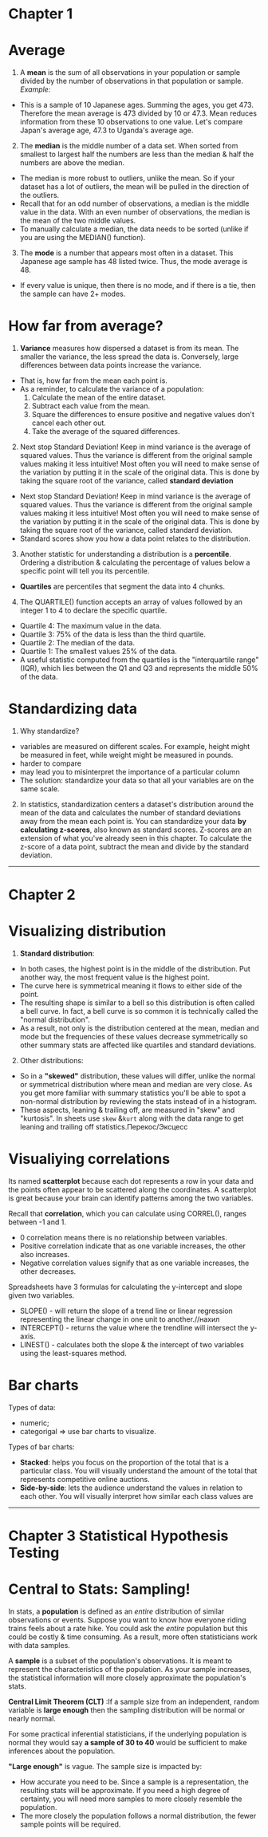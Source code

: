 # Chapter 1
# Average
1. A **mean** is the sum of all observations in your population or sample divided by the number of observations in that population or sample.
*Example:*
- This is a sample of 10 Japanese ages. Summing the ages, you get 473. Therefore the mean average is 473 divided by 10 or 47.3. Mean reduces information from these 10 observations to one value. Let's compare Japan's average age, 47.3 to Uganda's average age.

2. The **median** is the middle number of a data set. When sorted from smallest to largest half the numbers are less than the median & half the numbers are above the median. 
- The median is more robust to outliers, unlike the mean. So if your dataset has a lot of outliers, the mean will be pulled in the direction of the outliers.
- Recall that for an odd number of observations, a median is the middle value in the data. With an even number of observations, the median is the mean of the two middle values. 
- To manually calculate a median, the data needs to be sorted (unlike if you are using the MEDIAN() function).

3. The **mode** is a number that appears most often in a dataset. This Japanese age sample has 48 listed twice. Thus, the mode average is 48.
- If every value is unique, then there is no mode, and if there is a tie, then the sample can have 2+ modes.

# How far from average?
1. **Variance** measures how dispersed a dataset is from its mean. The smaller the variance, the less spread the data is. Conversely, large differences between data points increase the variance.
- That is, how far from the mean each point is.
- As a reminder, to calculate the variance of a population:
    1. Calculate the mean of the entire dataset.
    2. Subtract each value from the mean.
    3. Square the differences to ensure positive and negative values don't cancel each other out.
    4. Take the average of the squared differences.

2. Next stop Standard Deviation! Keep in mind variance is the average of squared values. Thus the variance is different from the original sample values making it less intuitive! Most often you will need to make sense of the variation by putting it in the scale of the original data. This is done by taking the square root of the variance, called **standard deviation**
- Next stop Standard Deviation! Keep in mind variance is the average of squared values. Thus the variance is different from the original sample values making it less intuitive! Most often you will need to make sense of the variation by putting it in the scale of the original data. This is done by taking the square root of the variance, called standard deviation.
- Standard scores show you how a data point relates to the distribution. 

3. Another statistic for understanding a distribution is a **percentile**. Ordering a distribution & calculating the percentage of values below a specific point will tell you its percentile. 
- **Quartiles** are percentiles that segment the data into 4 chunks. 

4. The QUARTILE() function accepts an array of values followed by an integer 1 to 4 to declare the specific quartile.
- Quartile 4: The maximum value in the data.
- Quartile 3: 75% of the data is less than the third quartile.
- Quartile 2: The median of the data.
- Quartile 1: The smallest values 25% of the data.
- A useful statistic computed from the quartiles is the "interquartile range" (IQR), which lies between the Q1 and Q3 and represents the middle 50% of the data.

# Standardizing data
1. Why standardize?
- variables are measured on different scales. For example, height might be measured in feet, while weight might be measured in pounds. 
- harder to compare
- may lead you to misinterpret the importance of a particular column 
- The solution: standardize your data so that all your variables are on the same scale.

2. In statistics, standardization centers a dataset's distribution around the mean of the data and calculates the number of standard deviations away from the mean each point is. You can standardize your data **by calculating z-scores**, also known as standard scores. Z-scores are an extension of what you've already seen in this chapter. To calculate the z-score of a data point, subtract the mean and divide by the standard deviation.

________________________________________________________________________________________________
# Chapter 2
# Visualizing distribution
1. **Standard distribution**:
 - In both cases, the highest point is in the middle of the distribution. Put another way, the most frequent value is the highest point. 
 - The curve here is symmetrical meaning it flows to either side of the point. 
 - The resulting shape is similar to a bell so this distribution is often called a bell curve. In fact, a bell curve is so common it is technically called the "normal distribution".
 - As a result, not only is the distribution centered at the mean, median and mode but the frequencies of these values decrease symmetrically so other summary stats are affected like quartiles and standard deviations.

2. Other distributions:
- So in a **"skewed"** distribution, these values will differ, unlike the normal or symmetrical distribution where mean and median are very close. As you get more familiar with summary statistics you'll be able to spot a non-normal distribution by reviewing the stats instead of in a histogram.
- These aspects, leaning & trailing off, are measured in "skew" and "kurtosis". In sheets use `skew` &`kurt` along with the data range to get leaning and trailing off statistics.Перекос/Эксцесс

# Visualiying correlations

Its named **scatterplot** because each dot represents a row in your data and the points often appear to be scattered along the coordinates. A scatterplot is great because your brain can identify patterns among the two variables.

Recall that **correlation**, which you can calculate using CORREL(), ranges between -1 and 1.
- 0 correlation means there is no relationship between variables.
- Positive correlation indicate that as one variable increases, the other also increases.
- Negative correlation values signify that as one variable increases, the other decreases.

Spreadsheets have 3 formulas for calculating the y-intercept and slope given two variables.
- SLOPE() - will return the slope of a trend line or linear regression representing the linear change in one unit to another.//нахил
- INTERCEPT() - returns the value where the trendline will intersect the y-axis.
- LINEST() - calculates both the slope & the intercept of two variables using the least-squares method.

# Bar charts
Types of data:
- numeric;
- categorigal => use bar charts to visualize.

Types of bar charts:
- **Stacked**: helps you focus on the proportion of the total that is a particular class. You will visually understand the amount of the total that represents competitive online auctions.
- **Side-by-side**: lets the audience understand the values in relation to each other. You will visually interpret how similar each class values are

________________________________________________________________________________________________
# Chapter 3 Statistical Hypothesis Testing
# Central to Stats: Sampling!

In stats, a **population** is defined as an *entire* distribution of similar observations or events. Suppose you want to know how everyone riding trains feels about a rate hike. You could ask the *entire* population but this could be costly & time consuming. As a result, more often statisticians work with data samples.

A **sample** is a subset of the population's observations. It is meant to represent the characteristics of the population. As your sample increases, the statistical information will more closely approximate the population's stats.

**Central Limit Theorem (CLT)** :If a sample size from an independent, random variable is **large enough** then the sampling distribution will be normal or nearly normal.

 For some practical inferential statisticians, if the underlying population is normal they would say **a sample of 30 to 40** would be sufficient to make inferences about the population.

 **"Large enough"** is vague. The sample size is impacted by:
- How accurate you need to be. Since a sample is a representation, the resulting stats will be approximate. If you need a high degree of certainty, you will need more samples to more closely resemble the population.
- The more closely the population follows a normal distribution, the fewer sample points will be required.